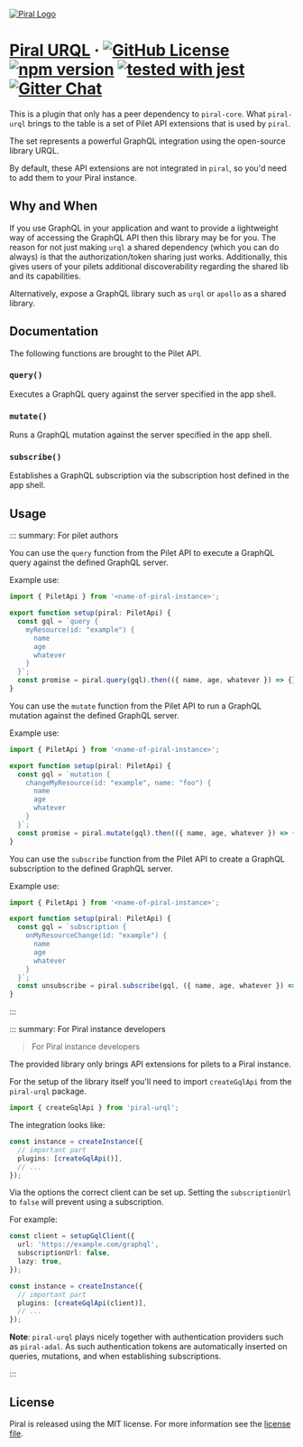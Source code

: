 [![Piral Logo](https://github.com/smapiot/piral/raw/main/docs/assets/logo.png)](https://piral.io)

# [Piral URQL](https://piral.io) &middot; [![GitHub License](https://img.shields.io/badge/license-MIT-blue.svg)](https://github.com/smapiot/piral/blob/main/LICENSE) [![npm version](https://img.shields.io/npm/v/piral-urql.svg?style=flat)](https://www.npmjs.com/package/piral-urql) [![tested with jest](https://img.shields.io/badge/tested_with-jest-99424f.svg)](https://jestjs.io) [![Gitter Chat](https://badges.gitter.im/gitterHQ/gitter.png)](https://gitter.im/piral-io/community)

This is a plugin that only has a peer dependency to `piral-core`. What `piral-urql` brings to the table is a set of Pilet API extensions that is used by `piral`.

The set represents a powerful GraphQL integration using the open-source library URQL.

By default, these API extensions are not integrated in `piral`, so you'd need to add them to your Piral instance.

## Why and When

If you use GraphQL in your application and want to provide a lightweight way of accessing the GraphQL API then this library may be for you. The reason for not just making `urql` a shared dependency (which you can do always) is that the authorization/token sharing just works. Additionally, this gives users of your pilets additional discoverability regarding the shared lib and its capabilities.

Alternatively, expose a GraphQL library such as `urql` or `apollo` as a shared library.

## Documentation

The following functions are brought to the Pilet API.

### `query()`

Executes a GraphQL query against the server specified in the app shell.

### `mutate()`

Runs a GraphQL mutation against the server specified in the app shell.

### `subscribe()`

Establishes a GraphQL subscription via the subscription host defined in the app shell.

## Usage

::: summary: For pilet authors

You can use the `query` function from the Pilet API to execute a GraphQL query against the defined GraphQL server.

Example use:

```ts
import { PiletApi } from '<name-of-piral-instance>';

export function setup(piral: PiletApi) {
  const gql = `query {
    myResource(id: "example") {
      name
      age
      whatever
    }
  }`;
  const promise = piral.query(gql).then(({ name, age, whatever }) => {});
}
```

You can use the `mutate` function from the Pilet API to run a GraphQL mutation against the defined GraphQL server.

Example use:

```ts
import { PiletApi } from '<name-of-piral-instance>';

export function setup(piral: PiletApi) {
  const gql = `mutation {
    changeMyResource(id: "example", name: "foo") {
      name
      age
      whatever
    }
  }`;
  const promise = piral.mutate(gql).then(({ name, age, whatever }) => {});
}
```

You can use the `subscribe` function from the Pilet API to create a GraphQL subscription to the defined GraphQL server.

Example use:

```ts
import { PiletApi } from '<name-of-piral-instance>';

export function setup(piral: PiletApi) {
  const gql = `subscription {
    onMyResourceChange(id: "example") {
      name
      age
      whatever
    }
  }`;
  const unsubscribe = piral.subscribe(gql, ({ name, age, whatever }) => {});
}
```

:::

::: summary: For Piral instance developers

> For Piral instance developers

The provided library only brings API extensions for pilets to a Piral instance.

For the setup of the library itself you'll need to import `createGqlApi` from the `piral-urql` package.

```ts
import { createGqlApi } from 'piral-urql';
```

The integration looks like:

```ts
const instance = createInstance({
  // important part
  plugins: [createGqlApi()],
  // ...
});
```

Via the options the correct client can be set up. Setting the `subscriptionUrl` to `false` will prevent using a subscription.

For example:

```ts
const client = setupGqlClient({
  url: 'https://example.com/graphql',
  subscriptionUrl: false,
  lazy: true,
});

const instance = createInstance({
  // important part
  plugins: [createGqlApi(client)],
  // ...
});
```

**Note**: `piral-urql` plays nicely together with authentication providers such as `piral-adal`. As such authentication tokens are automatically inserted on queries, mutations, and when establishing subscriptions.

:::

## License

Piral is released using the MIT license. For more information see the [license file](./LICENSE).
